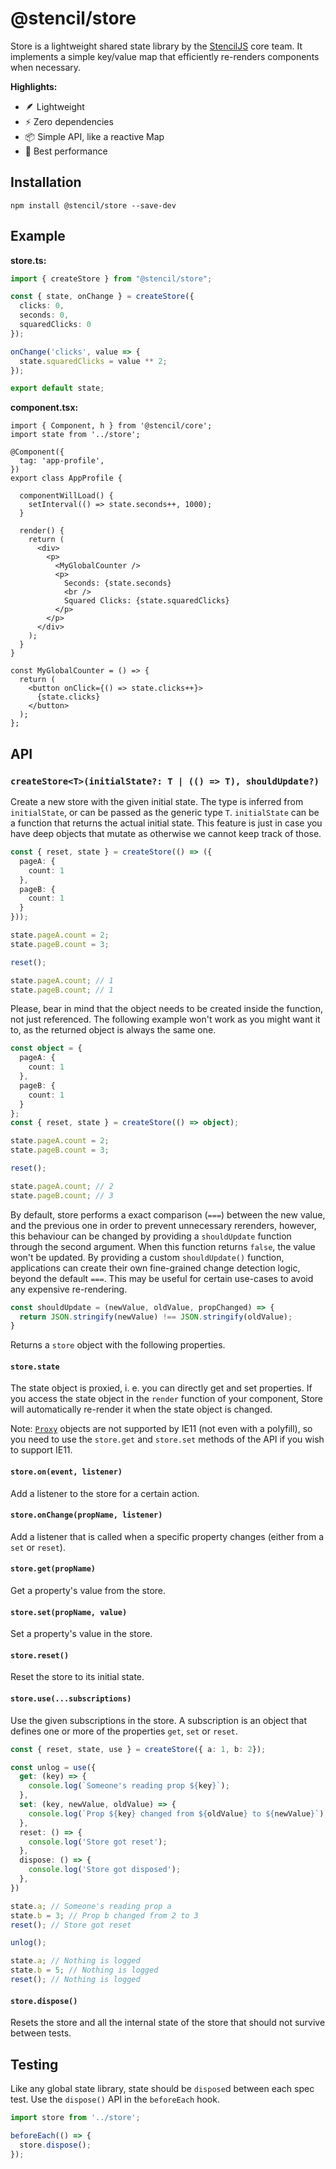 # @stencil/store

Store is a lightweight shared state library by the [StencilJS](https://stenciljs.com/) core team. It implements a simple key/value map that efficiently re-renders components when necessary.

**Highlights:**

- 🪶 Lightweight
- ⚡ Zero dependencies
- 📦 Simple API, like a reactive Map
- 🚀 Best performance

## Installation

```
npm install @stencil/store --save-dev
```

## Example

**store.ts:**

```ts
import { createStore } from "@stencil/store";

const { state, onChange } = createStore({
  clicks: 0,
  seconds: 0,
  squaredClicks: 0
});

onChange('clicks', value => {
  state.squaredClicks = value ** 2;
});

export default state;
```

**component.tsx:**

```tsx
import { Component, h } from '@stencil/core';
import state from '../store';

@Component({
  tag: 'app-profile',
})
export class AppProfile {

  componentWillLoad() {
    setInterval(() => state.seconds++, 1000);
  }

  render() {
    return (
      <div>
        <p>
          <MyGlobalCounter />
          <p>
            Seconds: {state.seconds}
            <br />
            Squared Clicks: {state.squaredClicks}
          </p>
        </p>
      </div>
    );
  }
}

const MyGlobalCounter = () => {
  return (
    <button onClick={() => state.clicks++}>
      {state.clicks}
    </button>
  );
};
```

## API

### `createStore<T>(initialState?: T | (() => T), shouldUpdate?)`

Create a new store with the given initial state. The type is inferred from `initialState`, or can be passed as the generic type `T`.
`initialState` can be a function that returns the actual initial state. This feature is just in case you have deep objects that mutate
as otherwise we cannot keep track of those.

```ts
const { reset, state } = createStore(() => ({
  pageA: {
    count: 1
  },
  pageB: {
    count: 1
  }
}));

state.pageA.count = 2;
state.pageB.count = 3;

reset();

state.pageA.count; // 1
state.pageB.count; // 1
```

Please, bear in mind that the object needs to be created inside the function, not just referenced. The following example won't work
as you might want it to, as the returned object is always the same one.

```ts
const object = {
  pageA: {
    count: 1
  },
  pageB: {
    count: 1
  }
};
const { reset, state } = createStore(() => object);

state.pageA.count = 2;
state.pageB.count = 3;

reset();

state.pageA.count; // 2
state.pageB.count; // 3
```

By default, store performs a exact comparison (`===`) between the new value, and the previous one in order to prevent unnecessary rerenders, however, this behaviour can be changed by providing a `shouldUpdate` function through the second argument. When this function returns `false`, the value won't be updated. By providing a custom `shouldUpdate()` function, applications can create their own fine-grained change detection logic, beyond the default `===`. This may be useful for certain use-cases to avoid any expensive re-rendering.

```ts
const shouldUpdate = (newValue, oldValue, propChanged) => {
  return JSON.stringify(newValue) !== JSON.stringify(oldValue);
}
```

Returns a `store` object with the following properties.

#### `store.state`

The state object is proxied, i. e. you can directly get and set properties. If you access the state object in the `render` function of your component, Store will automatically re-render it when the state object is changed.

Note: [`Proxy`](https://developer.mozilla.org/en-US/docs/Web/JavaScript/Reference/Global_Objects/Proxy) objects are not supported by IE11 (not even with a polyfill), so you need to use the `store.get` and `store.set` methods of the API if you wish to support IE11.

#### `store.on(event, listener)`

Add a listener to the store for a certain action.

#### `store.onChange(propName, listener)`

Add a listener that is called when a specific property changes (either from a `set` or `reset`).

#### `store.get(propName)`

Get a property's value from the store.

#### `store.set(propName, value)`

Set a property's value in the store.

#### `store.reset()`

Reset the store to its initial state.

#### `store.use(...subscriptions)`

Use the given subscriptions in the store. A subscription is an object that defines one or more of the properties `get`, `set` or `reset`.

```ts
const { reset, state, use } = createStore({ a: 1, b: 2});

const unlog = use({
  get: (key) => {
    console.log(`Someone's reading prop ${key}`);
  },
  set: (key, newValue, oldValue) => {
    console.log(`Prop ${key} changed from ${oldValue} to ${newValue}`);
  },
  reset: () => {
    console.log('Store got reset');
  },
  dispose: () => {
    console.log('Store got disposed');
  },
})

state.a; // Someone's reading prop a
state.b = 3; // Prop b changed from 2 to 3
reset(); // Store got reset

unlog();

state.a; // Nothing is logged
state.b = 5; // Nothing is logged
reset(); // Nothing is logged
```

#### `store.dispose()`

Resets the store and all the internal state of the store that should not survive between tests.


## Testing

Like any global state library, state should be `dispose`d between each spec test.
Use the `dispose()` API in the `beforeEach` hook.

```ts
import store from '../store';

beforeEach(() => {
  store.dispose();
});
```
